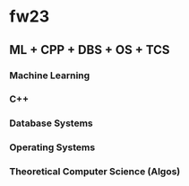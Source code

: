 # fw23

## ML + CPP + DBS + OS + TCS

### Machine Learning

### C++

### Database Systems

### Operating Systems

### Theoretical Computer Science (Algos)


